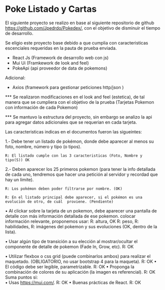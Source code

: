 # Poke Listado y Cartas

El siguiente proyecto se realizo en base al siguiente repositorio de github https://github.com/Jpedrdo/Pokedex/, con el objetivo de disminuir el tiempo de desarrollo.

Se eligio este proyecto base debido a que cumplia con caracteristicas escenciales requeridas en la pauta de prueba enviada.

- React Js (Framework de desarrollo web con js)
- Mui Ui (Framkework de look and feel)
- PokeApi (api proveedor de data de pokemons)

Adicional:
- Axios (framework para gestionar peticiones http/json  )

*** Se realizaron modificaciones en el look and feel (estetica), de tal manera que se cumpliera con el objetivo de la prueba (Tarjetas Pokemon con información de cada Pokemon)

*** Se mantuvo la estructura del proyecto, sin embargo se analizo la api para agregar datos adicionales que se requerian en cada tarjeta.

Las caracteristicas indicas en el documentos fueron las sigueintes:

1.- Debe tener un listado de pokémon, donde debe aparecer al menos su foto, nombre,  número y tipo (o tipos).
    
    R: El listado cumple con las 3 caracteristicas (Foto, Nombre y tipo(S)) OK

2.- Deben aparecer los 25 primeros pokemon (para tener la info detallada de cada uno,  tendremos que hacer una petición al servidor y recordad que hay un límite).

    R: Los pokémon deben poder filtrarse por nombre. (OK)

    R: En el listado principal debe aparecer, si el pokémon es una evolución de otro, de cuál  proviene. (Pendiente)

• Al clickar sobre la tarjeta de un pokemon, debe aparecer una pantalla de detalle con  más información detallada de ese pokemon. colocar información relevante, proponemos  usar: 
        R: altura, OK
        R: peso, 
        R: habilidades, 
        R: imágenes del pokemon y sus  evoluciones (OK, dentro de la lista).

• Usar algún tipo de transición a su elección al mostrar/ocultar el componente de detalle  de pokemon (Fade In, Grow, etc).
    R: OK

• Utilizar flexbox o css grid (puede combinarlos ambos) para realizar el maquetado.  (OBLIGATORIO, no usar bootstrap 4 para la maqueta).
    R: OK
• El código debe ser legible, parametrizable. 
    R: OK
• Proponga la combinación de colores de su aplicación (la imagen es referencial). 
    R: OK
Suma puntos si:  
• Usas https://mui.com/.
    R: OK
• Buenas prácticas de React.
    R: OK

